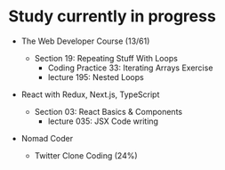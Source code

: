 # Study currently in progress

  - The Web Developer Course (13/61)
    - Section 19: Repeating Stuff With Loops
      - Coding Practice 33: Iterating Arrays Exercise
      - lecture 195: Nested Loops

  - React with Redux, Next.js, TypeScript
    - Section 03: React Basics & Components
      - lecture 035: JSX Code writing

  - Nomad Coder
    - Twitter Clone Coding (24%)

